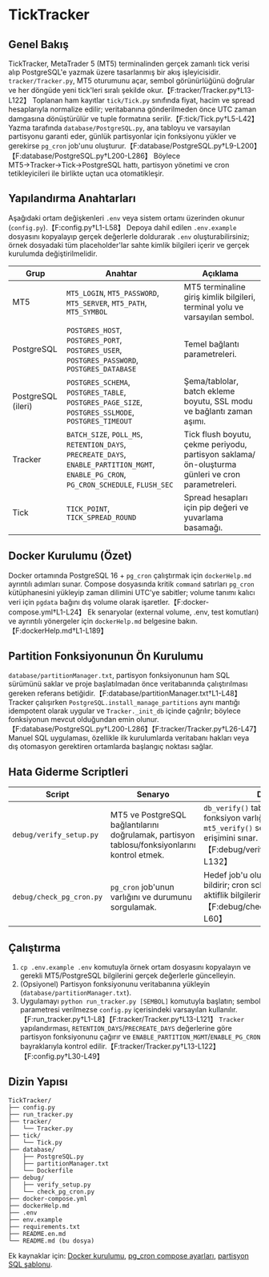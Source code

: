 # TickTracker

## Genel Bakış
TickTracker, MetaTrader 5 (MT5) terminalinden gerçek zamanlı tick verisi alıp PostgreSQL'e yazmak üzere tasarlanmış bir akış işleyicisidir. `tracker/Tracker.py`, MT5 oturumunu açar, sembol görünürlüğünü doğrular ve her döngüde yeni tick'leri sıralı şekilde okur.【F:tracker/Tracker.py†L13-L122】 Toplanan ham kayıtlar `tick/Tick.py` sınıfında fiyat, hacim ve spread hesaplarıyla normalize edilir; veritabanına gönderilmeden önce UTC zaman damgasına dönüştürülür ve tuple formatına serilir.【F:tick/Tick.py†L5-L42】 Yazma tarafında `database/PostgreSQL.py`, ana tabloyu ve varsayılan partisyonu garanti eder, günlük partisyonlar için fonksiyonu yükler ve gerekirse `pg_cron` job'unu oluşturur.【F:database/PostgreSQL.py†L9-L200】【F:database/PostgreSQL.py†L200-L286】 Böylece MT5→Tracker→Tick→PostgreSQL hattı, partisyon yönetimi ve cron tetikleyicileri ile birlikte uçtan uca otomatikleşir.

## Yapılandırma Anahtarları
Aşağıdaki ortam değişkenleri `.env` veya sistem ortamı üzerinden okunur (`config.py`).【F:config.py†L1-L58】 Depoya dahil edilen `.env.example` dosyasını kopyalayıp gerçek değerlerle doldurarak `.env` oluşturabilirsiniz; örnek dosyadaki tüm placeholder'lar sahte kimlik bilgileri içerir ve gerçek kurulumda değiştirilmelidir.

| Grup | Anahtar | Açıklama |
|------|---------|----------|
| MT5 | `MT5_LOGIN`, `MT5_PASSWORD`, `MT5_SERVER`, `MT5_PATH`, `MT5_SYMBOL` | MT5 terminaline giriş kimlik bilgileri, terminal yolu ve varsayılan sembol. |
| PostgreSQL | `POSTGRES_HOST`, `POSTGRES_PORT`, `POSTGRES_USER`, `POSTGRES_PASSWORD`, `POSTGRES_DATABASE` | Temel bağlantı parametreleri. |
| PostgreSQL (ileri) | `POSTGRES_SCHEMA`, `POSTGRES_TABLE`, `POSTGRES_PAGE_SIZE`, `POSTGRES_SSLMODE`, `POSTGRES_TIMEOUT` | Şema/tablolar, batch ekleme boyutu, SSL modu ve bağlantı zaman aşımı. |
| Tracker | `BATCH_SIZE`, `POLL_MS`, `RETENTION_DAYS`, `PRECREATE_DAYS`, `ENABLE_PARTITION_MGMT`, `ENABLE_PG_CRON`, `PG_CRON_SCHEDULE`, `FLUSH_SEC` | Tick flush boyutu, çekme periyodu, partisyon saklama/ön-oluşturma günleri ve cron parametreleri. |
| Tick | `TICK_POINT`, `TICK_SPREAD_ROUND` | Spread hesapları için pip değeri ve yuvarlama basamağı. |

## Docker Kurulumu (Özet)
Docker ortamında PostgreSQL 16 + `pg_cron` çalıştırmak için `dockerHelp.md` ayrıntılı adımları sunar. Compose dosyasında kritik `command` satırları `pg_cron` kütüphanesini yükleyip zaman dilimini UTC'ye sabitler; volume tanımı kalıcı veri için `pgdata` bağını dış volume olarak işaretler.【F:docker-compose.yml†L1-L24】 Ek senaryolar (external volume, .env, test komutları) ve ayrıntılı yönergeler için `dockerHelp.md` belgesine bakın.【F:dockerHelp.md†L1-L189】

## Partition Fonksiyonunun Ön Kurulumu
`database/partitionManager.txt`, partisyon fonksiyonunun ham SQL sürümünü saklar ve proje başlatılmadan önce veritabanında çalıştırılması gereken referans betiğidir.【F:database/partitionManager.txt†L1-L48】 Tracker çalışırken `PostgreSQL.install_manage_partitions` aynı mantığı idempotent olarak uygular ve `Tracker._init_db` içinde çağrılır; böylece fonksiyonun mevcut olduğundan emin olunur.【F:database/PostgreSQL.py†L200-L286】【F:tracker/Tracker.py†L26-L47】 Manuel SQL uygulaması, özellikle ilk kurulumlarda veritabanı hakları veya dış otomasyon gerektiren ortamlarda başlangıç noktası sağlar.

## Hata Giderme Scriptleri
| Script | Senaryo | Detay |
|--------|---------|-------|
| `debug/verify_setup.py` | MT5 ve PostgreSQL bağlantılarını doğrulamak, partisyon tablosu/fonksiyonlarını kontrol etmek. | `db_verify()` tablo, indeks ve fonksiyon varlığını kontrol eder; `mt5_verify()` sembol ve tick erişimini sınar.【F:debug/verify_setup.py†L1-L132】 |
| `debug/check_pg_cron.py` | `pg_cron` job'unun varlığını ve durumunu sorgulamak. | Hedef job'u oluşturur/yoksa bildirir; cron schedule, komut ve aktiflik bilgilerini döker.【F:debug/check_pg_cron.py†L1-L60】 |

## Çalıştırma
1. `cp .env.example .env` komutuyla örnek ortam dosyasını kopyalayın ve gerekli MT5/PostgreSQL bilgilerini gerçek değerlerle güncelleyin.
2. (Opsiyonel) Partisyon fonksiyonunu veritabanına yükleyin (`database/partitionManager.txt`).
3. Uygulamayı `python run_tracker.py [SEMBOL]` komutuyla başlatın; sembol parametresi verilmezse `config.py` içerisindeki varsayılan kullanılır.【F:run_tracker.py†L1-L8】【F:tracker/Tracker.py†L13-L121】 `Tracker` yapılandırması, `RETENTION_DAYS`/`PRECREATE_DAYS` değerlerine göre partisyon fonksiyonunu çağırır ve `ENABLE_PARTITION_MGMT`/`ENABLE_PG_CRON` bayraklarıyla kontrol edilir.【F:tracker/Tracker.py†L13-L122】【F:config.py†L30-L49】

## Dizin Yapısı
```
TickTracker/
├── config.py
├── run_tracker.py
├── tracker/
│   └── Tracker.py
├── tick/
│   └── Tick.py
├── database/
│   ├── PostgreSQL.py
│   ├── partitionManager.txt
│   └── Dockerfile
├── debug/
│   ├── verify_setup.py
│   └── check_pg_cron.py
├── docker-compose.yml
├── dockerHelp.md
├── .env
├── env.example
├── requirements.txt
├── README.en.md
└── README.md (bu dosya)
```

Ek kaynaklar için: [Docker kurulumu](dockerHelp.md), [pg_cron compose ayarları](docker-compose.yml), [partisyon SQL şablonu](database/partitionManager.txt).
